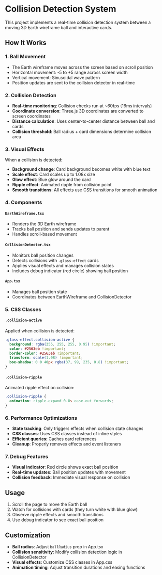 # Collision Detection System

This project implements a real-time collision detection system between a moving 3D Earth wireframe ball and interactive cards.

## How It Works

### 1. Ball Movement
- The Earth wireframe moves across the screen based on scroll position
- Horizontal movement: -5 to +5 range across screen width
- Vertical movement: Sinusoidal wave pattern
- Position updates are sent to the collision detector in real-time

### 2. Collision Detection
- **Real-time monitoring**: Collision checks run at ~60fps (16ms intervals)
- **Coordinate conversion**: Three.js 3D coordinates are converted to screen coordinates
- **Distance calculation**: Uses center-to-center distance between ball and cards
- **Collision threshold**: Ball radius + card dimensions determine collision area

### 3. Visual Effects
When a collision is detected:
- **Background change**: Card background becomes white with blue text
- **Scale effect**: Card scales up to 1.08x size
- **Glow effect**: Blue glow around the card
- **Ripple effect**: Animated ripple from collision point
- **Smooth transitions**: All effects use CSS transitions for smooth animation

### 4. Components

#### `EarthWireframe.tsx`
- Renders the 3D Earth wireframe
- Tracks ball position and sends updates to parent
- Handles scroll-based movement

#### `CollisionDetector.tsx`
- Monitors ball position changes
- Detects collisions with `.glass-effect` cards
- Applies visual effects and manages collision states
- Includes debug indicator (red circle) showing ball position

#### `App.tsx`
- Manages ball position state
- Coordinates between EarthWireframe and CollisionDetector

### 5. CSS Classes

#### `.collision-active`
Applied when collision is detected:
```css
.glass-effect.collision-active {
  background: rgba(255, 255, 255, 0.95) !important;
  color: #2563eb !important;
  border-color: #2563eb !important;
  transform: scale(1.08) !important;
  box-shadow: 0 0 40px rgba(37, 99, 235, 0.8) !important;
}
```

#### `.collision-ripple`
Animated ripple effect on collision:
```css
.collision-ripple {
  animation: ripple-expand 0.8s ease-out forwards;
}
```

### 6. Performance Optimizations

- **State tracking**: Only triggers effects when collision state changes
- **CSS classes**: Uses CSS classes instead of inline styles
- **Efficient queries**: Caches card references
- **Cleanup**: Properly removes effects and event listeners

### 7. Debug Features

- **Visual indicator**: Red circle shows exact ball position
- **Real-time updates**: Ball position updates with movement
- **Collision feedback**: Immediate visual response on collision

## Usage

1. Scroll the page to move the Earth ball
2. Watch for collisions with cards (they turn white with blue glow)
3. Observe ripple effects and smooth transitions
4. Use debug indicator to see exact ball position

## Customization

- **Ball radius**: Adjust `ballRadius` prop in App.tsx
- **Collision sensitivity**: Modify collision detection logic in CollisionDetector
- **Visual effects**: Customize CSS classes in App.css
- **Animation timing**: Adjust transition durations and easing functions
